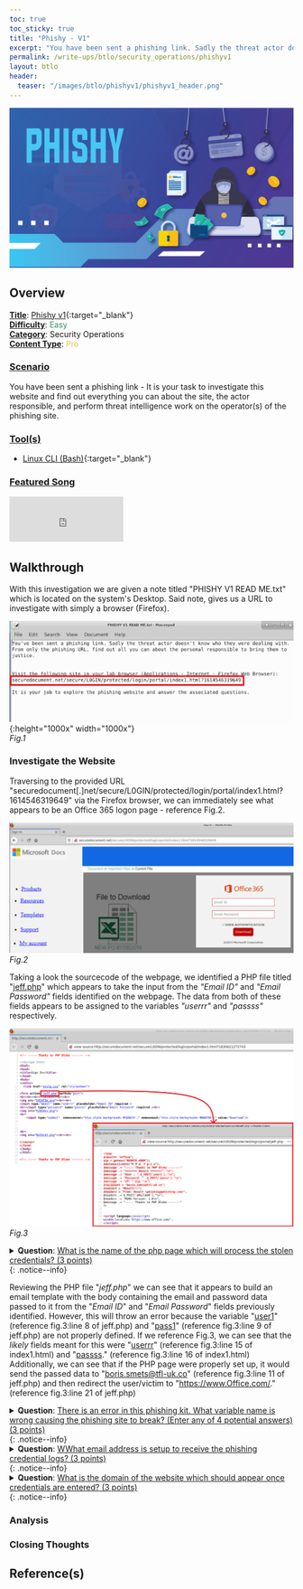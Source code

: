 ```yaml
---
toc: true
toc_sticky: true
title: "Phishy - V1"
excerpt: "You have been sent a phishing link. Sadly the threat actor doesn't know who they were dealing with. From only one phishing link find out all you can about the person responsible and bring them to justice."
permalink: /write-ups/btlo/security_operations/phishyv1
layout: btlo
header:
  teaser: "/images/btlo/phishyv1/phishyv1_header.png"
---
```

![](/images/btlo/phishyv1/phishyv1_header.png)
## **Overview**
<ins>**Title**</ins>: [Phishy v1](https://blueteamlabs.online/home/investigation/4){:target="_blank"}<br /><ins>**Difficulty**</ins>: <span style="color:#349165">Easy</span><br /><ins>**Category**</ins>: Security Operations<br /><ins>**Content Type**</ins>: <span style="color:#ecc94b">Pro</span>

### <ins>Scenario</ins>
You have been sent a phishing link - It is your task to investigate this website and find out everything you can about the site, the actor responsible, and perform threat intelligence work on the operator(s) of the phishing site.



### <ins>Tool(s)</ins>
 - [Linux CLI (Bash)](https://www.gnu.org/software/bash/manual/bash.html){:target="_blank"}


### <ins>Featured Song</ins>

<iframe src="https://open.spotify.com/embed/track/6Hj9jySrnFppAI0sEMCZpJ" width="40%" height="80" frameBorder="0" allowtransparency="true" allow="encrypted-media"></iframe>

## Walkthrough

With this investigation we are given a note titled "PHISHY V1 READ ME.txt" which is located on the system's Desktop. Said note, gives us a URL to investigate with simply a browser (Firefox). 

![](/images/btlo/phishyv1/phishy_walkthrough.png){:height="1000x" width="1000x"}<br />
<i>Fig.1</i>

### Investigate the Website 

Traversing to the provided URL "securedocument[.]net/secure/L0GIN/protected/login/portal/index1.html?1614546319649" via the Firefox browser, we can immediately see what appears to be an Office 365 logon page - reference Fig.2. 

![](/images/btlo/phishyv1/phishy_webpage.PNG)<br />
<i>Fig.2</i>

Taking a look the sourcecode of the webpage, we identified a PHP file titled "<ins>jeff.php</ins>" which appears to take the input from the <i>"Email ID"</i> and <i>"Email Password"</i> fields identified on the webpage. The data from both of these fields appears to be assigned to the variables <i>"userrr"</i> and <i>"passss"</i> respectively. 

![](/images/btlo/phishyv1/phishy_answer3.png)<br />
<i>Fig.3</i>
<details>
  <summary><B>Question</B>: <u>What is the name of the php page which will process the stolen credentials? (3 points)</u></summary>
  <i>jeff.php</i>
</details>
{: .notice--info}

Reviewing the PHP file "<i>jeff.php</i>" we can see that it appears to build an email template with the body containing the email and password data passed to it from the "<i>Email ID</i>" and "<i>Email Password</i>" fields previously identified. However, this will throw an error because the variable "<ins>user1</ins>" (reference fig.3:line 8 of jeff.php) and "<ins>pass1</ins>" (reference fig.3:line 9 of jeff.php) are not properly defined. If we reference Fig.3, we can see that the <i>likely</i> fields meant for this were "<ins>userrr</ins>" (reference fig.3:line 15 of index1.html) and "<ins>passss</ins>." (reference fig.3:line 16 of index1.html)  Additionally, we can see that if the PHP page were properly set up, it would send the passed data to "<ins>boris.smets@tfl-uk.co</ins>" (reference fig.3:line 11 of jeff.php) and then redirect the user/victim to "<ins>https://www.Office.com/</ins>." (reference fig.3:line 21 of jeff.php)
<details>
  <summary><B>Question</B>: <u>There is an error in this phishing kit. What variable name is wrong causing the phishing site to break? (Enter any of 4 potential answers) (3 points)</u></summary>
  <i>user1 OR pass1 OR userrr OR passss</i>
</details>
{: .notice--info}
<details>
  <summary><B>Question</B>: <u>WWhat email address is setup to receive the phishing credential logs? (3 points)</u></summary>
  <i>boris.smets@tfl-uk.co</i>
</details>
{: .notice--info}
<details>
  <summary><B>Question</B>: <u>What is the domain of the website which should appear once credentials are entered? (3 points)</u></summary>
  <i>Office.com</i>
</details>
{: .notice--info}

### Analysis
### Closing Thoughts

## Reference(s)
